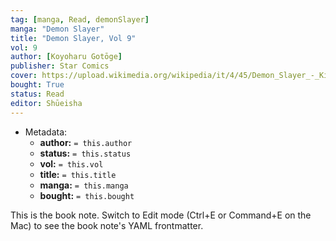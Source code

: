 ```yaml
---
tag: [manga, Read, demonSlayer]
manga: "Demon Slayer"
title: "Demon Slayer, Vol 9"
vol: 9
author: [Koyoharu Gotōge]
publisher: Star Comics
cover: https://upload.wikimedia.org/wikipedia/it/4/45/Demon_Slayer_-_Kimetsu_no_yaiba.jpg
bought: True
status: Read
editor: Shūeisha
---
```


- Metadata:
    - **author:** `= this.author`
    - **status:** `= this.status`
    - **vol:** `= this.vol`
    - **title:** `= this.title`
    - **manga:** `= this.manga`
    - **bought:** `= this.bought`

This is the book note. Switch to Edit mode (Ctrl+E or Command+E on the Mac) to see the book note's YAML frontmatter.